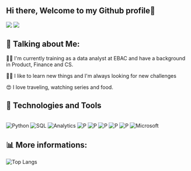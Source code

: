 ## Hi there, Welcome to my Github profile👋

<div>
 <a href="https://www.linkedin.com/in/vida-freitas-902a491aa/" target="_blank"><img loading="lazy" src="https://img.shields.io/badge/-LinkedIn-%230077B5?style=for-the-badge&logo=linkedin&logoColor=white" target="_blank"></a>
<a href = "mailto:contato@vidavalessa65"><img loading="lazy" src="https://img.shields.io/badge/Gmail-D14836?style=for-the-badge&logo=gmail&logoColor=white" target="_blank"></a>
</div>


## 💬 Talking about Me:

 🙎‍♀️ I'm currently training as a data analyst at EBAC and have a background in Product, Finance and CS.

 🙅‍♀️ I like to learn new things and I'm always looking for new challenges

 😍 I love traveling, watching series and food.



## 🔨 Technologies and Tools

<div style="display: inline_block"><br/>
    <img aligm="center" alt="Python" src="https://img.shields.io/badge/Python-14354C?style=for-the-badge&logo=python&logoColor=white" />
    <img aligm="center" alt="SQL" src="https://img.shields.io/badge/MySQL-00000F?style=for-the-badge&logo=mysql&logoColor=white" />
    <img aligm="center" alt="Analytics" src="https://img.shields.io/badge/Tableau-E97627?style=for-the-badge&logo=Tableau&logoColor=white" />
    <img aligm="center" alt="P" src="https://img.shields.io/badge/Colab-F9AB00?style=for-the-badge&logo=googlecolab&color=525252" />
    <img aligm="center" alt="P" src="https://img.shields.io/badge/Visual_Studio-5C2D91?style=for-the-badge&logo=visual%20studio&logoColor=white" />
    <img aligm="center" alt="P" src="https://img.shields.io/badge/Miro-050038?style=for-the-badge&logo=Miro&logoColor=white" />
    <img aligm="center" alt="P" src="	https://img.shields.io/badge/Notion-000000?style=for-the-badge&logo=notion&logoColor=white" />
    <img aligm="center" alt="P" src="https://img.shields.io/badge/Jira-0052CC?style=for-the-badge&logo=Jira&logoColor=white" />
    <img aligm="center" alt="Microsoft" src="https://img.shields.io/badge/Microsoft_Office-D83B01?style=for-the-badge&logo=microsoft-office&logoColor=white" />
</div>

## 📊 More informations:

![Top Langs](https://github-readme-stats.vercel.app/api/top-langs/?username=VidaFreitas&hide_progress=true)
